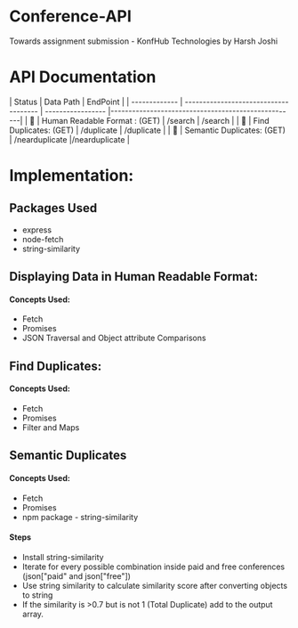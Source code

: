# Conference-API
Towards assignment submission - KonfHub Technologies by Harsh Joshi

# API Documentation
| Status        | Data                                           Path        | EndPoint						                                |
| ------------- | -------------------------------------  | ----------------- |----------------------------------------------------|
| :green_heart: | Human Readable Format : (GET)          | /search           | /search                                            |
| :green_heart: | Find Duplicates: (GET)                 | /duplicate        | /duplicate                                         |
| :green_heart: | Semantic Duplicates: (GET)             | /nearduplicate    |/nearduplicate                                      |

# Implementation: 

## Packages Used
* express
* node-fetch
* string-similarity

## Displaying Data in Human Readable Format:
#### Concepts Used:
* Fetch
* Promises
* JSON Traversal and Object attribute Comparisons

## Find Duplicates:
#### Concepts Used:
* Fetch
* Promises
* Filter and Maps


## Semantic Duplicates
#### Concepts Used:
* Fetch
* Promises
* npm package - string-similarity

#### Steps
* Install string-similarity
* Iterate for every possible combination inside paid and free conferences (json["paid" and json["free"])
* Use string similarity to calculate similarity score after converting objects to string 
* If the similarity is >0.7 but is not 1 (Total Duplicate) add to the output array.


